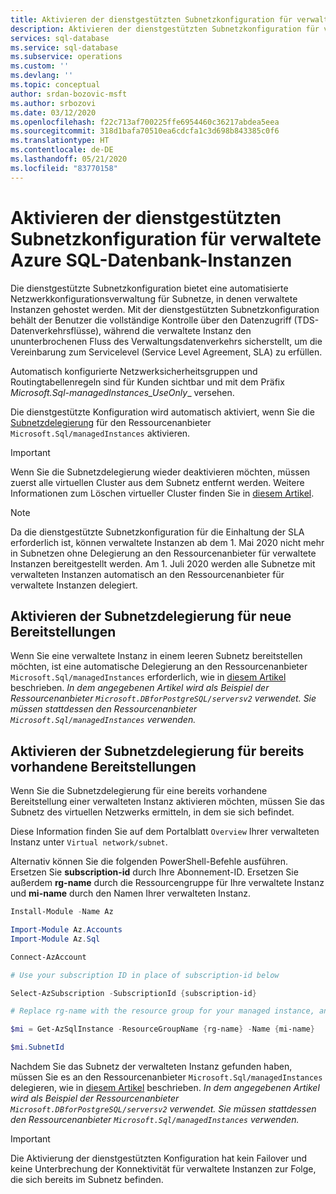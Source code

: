 ```yaml
---
title: Aktivieren der dienstgestützten Subnetzkonfiguration für verwaltete Azure SQL-Datenbank-Instanzen
description: Aktivieren der dienstgestützten Subnetzkonfiguration für verwaltete Azure SQL-Datenbank-Instanzen
services: sql-database
ms.service: sql-database
ms.subservice: operations
ms.custom: ''
ms.devlang: ''
ms.topic: conceptual
author: srdan-bozovic-msft
ms.author: srbozovi
ms.date: 03/12/2020
ms.openlocfilehash: f22c713af700225ffe6954460c36217abdea5eea
ms.sourcegitcommit: 318d1bafa70510ea6cdcfa1c3d698b843385c0f6
ms.translationtype: HT
ms.contentlocale: de-DE
ms.lasthandoff: 05/21/2020
ms.locfileid: "83770158"
---
```

# <a name="enabling-service-aided-subnet-configuration-for-azure-sql-database-managed-instance"></a>Aktivieren der dienstgestützten Subnetzkonfiguration für verwaltete Azure SQL-Datenbank-Instanzen
Die dienstgestützte Subnetzkonfiguration bietet eine automatisierte Netzwerkkonfigurationsverwaltung für Subnetze, in denen verwaltete Instanzen gehostet werden. Mit der dienstgestützten Subnetzkonfiguration behält der Benutzer die vollständige Kontrolle über den Datenzugriff (TDS-Datenverkehrsflüsse), während die verwaltete Instanz den ununterbrochenen Fluss des Verwaltungsdatenverkehrs sicherstellt, um die Vereinbarung zum Servicelevel (Service Level Agreement, SLA) zu erfüllen.

Automatisch konfigurierte Netzwerksicherheitsgruppen und Routingtabellenregeln sind für Kunden sichtbar und mit dem Präfix _Microsoft.Sql-managedInstances_UseOnly__ versehen.

Die dienstgestützte Konfiguration wird automatisch aktiviert, wenn Sie die [Subnetzdelegierung](../virtual-network/subnet-delegation-overview.md) für den Ressourcenanbieter `Microsoft.Sql/managedInstances` aktivieren.

> [!IMPORTANT] 
> Wenn Sie die Subnetzdelegierung wieder deaktivieren möchten, müssen zuerst alle virtuellen Cluster aus dem Subnetz entfernt werden. Weitere Informationen zum Löschen virtueller Cluster finden Sie in [diesem Artikel](sql-database-managed-instance-delete-virtual-cluster.md#delete-virtual-cluster-from-the-azure-portal).

> [!NOTE] 
> Da die dienstgestützte Subnetzkonfiguration für die Einhaltung der SLA erforderlich ist, können verwaltete Instanzen ab dem 1. Mai 2020 nicht mehr in Subnetzen ohne Delegierung an den Ressourcenanbieter für verwaltete Instanzen bereitgestellt werden. Am 1. Juli 2020 werden alle Subnetze mit verwalteten Instanzen automatisch an den Ressourcenanbieter für verwaltete Instanzen delegiert. 

## <a name="enabling-subnet-delegation-for-new-deployments"></a>Aktivieren der Subnetzdelegierung für neue Bereitstellungen
Wenn Sie eine verwaltete Instanz in einem leeren Subnetz bereitstellen möchten, ist eine automatische Delegierung an den Ressourcenanbieter `Microsoft.Sql/managedInstances` erforderlich, wie in [diesem Artikel](../virtual-network/manage-subnet-delegation.md) beschrieben. _In dem angegebenen Artikel wird als Beispiel der Ressourcenanbieter `Microsoft.DBforPostgreSQL/serversv2` verwendet. Sie müssen stattdessen den Ressourcenanbieter `Microsoft.Sql/managedInstances` verwenden._

## <a name="enabling-subnet-delegation-for-existing-deployments"></a>Aktivieren der Subnetzdelegierung für bereits vorhandene Bereitstellungen

Wenn Sie die Subnetzdelegierung für eine bereits vorhandene Bereitstellung einer verwalteten Instanz aktivieren möchten, müssen Sie das Subnetz des virtuellen Netzwerks ermitteln, in dem sie sich befindet. 

Diese Information finden Sie auf dem Portalblatt `Overview` Ihrer verwalteten Instanz unter `Virtual network/subnet`.

Alternativ können Sie die folgenden PowerShell-Befehle ausführen. Ersetzen Sie **subscription-id** durch Ihre Abonnement-ID. Ersetzen Sie außerdem **rg-name** durch die Ressourcengruppe für Ihre verwaltete Instanz und **mi-name** durch den Namen Ihrer verwalteten Instanz.

```powershell
Install-Module -Name Az

Import-Module Az.Accounts
Import-Module Az.Sql

Connect-AzAccount

# Use your subscription ID in place of subscription-id below

Select-AzSubscription -SubscriptionId {subscription-id}

# Replace rg-name with the resource group for your managed instance, and replace mi-name with the name of your managed instance

$mi = Get-AzSqlInstance -ResourceGroupName {rg-name} -Name {mi-name}

$mi.SubnetId
```

Nachdem Sie das Subnetz der verwalteten Instanz gefunden haben, müssen Sie es an den Ressourcenanbieter `Microsoft.Sql/managedInstances` delegieren, wie in [diesem Artikel](../virtual-network/manage-subnet-delegation.md) beschrieben. _In dem angegebenen Artikel wird als Beispiel der Ressourcenanbieter `Microsoft.DBforPostgreSQL/serversv2` verwendet. Sie müssen stattdessen den Ressourcenanbieter `Microsoft.Sql/managedInstances` verwenden._


> [!IMPORTANT]
> Die Aktivierung der dienstgestützten Konfiguration hat kein Failover und keine Unterbrechung der Konnektivität für verwaltete Instanzen zur Folge, die sich bereits im Subnetz befinden.
